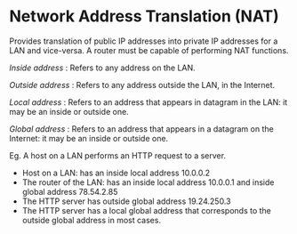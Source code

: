 # Network Address Translation (NAT)

Provides translation of public IP addresses into private IP addresses for a LAN and vice-versa. A router must be capable of performing NAT functions.

*Inside address* : Refers to any address on the LAN.

*Outside address* : Refers to any address outside the LAN, in the Internet.

*Local address* : Refers to an address that appears in datagram in  the LAN: it may be an inside or outside one.

*Global address* : Refers to an address that appears in a datagram on the Internet: it may be an inside or outside one.

Eg. A host on a LAN performs an HTTP request to a server.

- Host on a LAN: has an inside local address 10.0.0.2
- The router of the LAN: has an inside local address 10.0.0.1 and inside global address 78.54.2.85
- The HTTP server has outside global address 19.24.250.3
- The HTTP server has a local global address that corresponds to the outside global address in most cases. 
